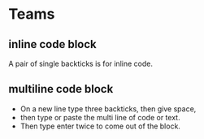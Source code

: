 # Teams

## inline code block
A pair of single backticks is for inline code.

## multiline code block
- On a new line type three backticks, then give space,
- then type or paste the multi line of code or text.
- Then type enter twice to come out of the block.
